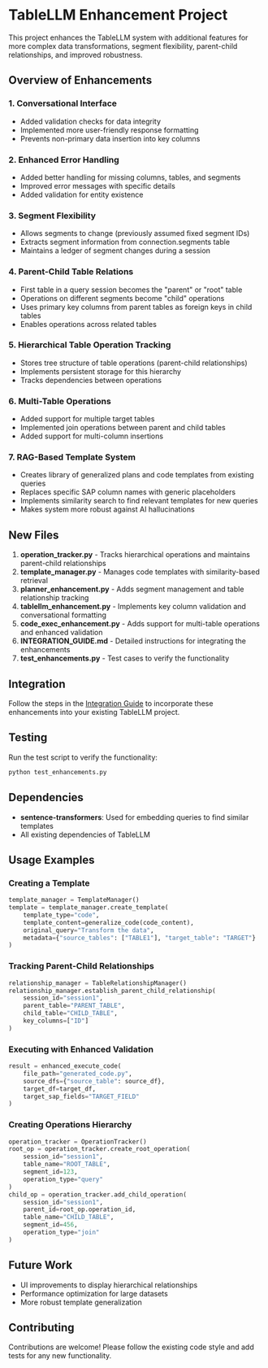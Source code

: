 # TableLLM Enhancement Project

This project enhances the TableLLM system with additional features for more complex data transformations, segment flexibility, parent-child relationships, and improved robustness.

## Overview of Enhancements

### 1. Conversational Interface
- Added validation checks for data integrity
- Implemented more user-friendly response formatting
- Prevents non-primary data insertion into key columns

### 2. Enhanced Error Handling
- Added better handling for missing columns, tables, and segments
- Improved error messages with specific details
- Added validation for entity existence

### 3. Segment Flexibility
- Allows segments to change (previously assumed fixed segment IDs)
- Extracts segment information from connection.segments table
- Maintains a ledger of segment changes during a session

### 4. Parent-Child Table Relations
- First table in a query session becomes the "parent" or "root" table
- Operations on different segments become "child" operations
- Uses primary key columns from parent tables as foreign keys in child tables
- Enables operations across related tables

### 5. Hierarchical Table Operation Tracking
- Stores tree structure of table operations (parent-child relationships)
- Implements persistent storage for this hierarchy
- Tracks dependencies between operations

### 6. Multi-Table Operations
- Added support for multiple target tables
- Implemented join operations between parent and child tables
- Added support for multi-column insertions

### 7. RAG-Based Template System
- Creates library of generalized plans and code templates from existing queries
- Replaces specific SAP column names with generic placeholders
- Implements similarity search to find relevant templates for new queries
- Makes system more robust against AI hallucinations

## New Files

1. **operation_tracker.py** - Tracks hierarchical operations and maintains parent-child relationships
2. **template_manager.py** - Manages code templates with similarity-based retrieval
3. **planner_enhancement.py** - Adds segment management and table relationship tracking
4. **tablellm_enhancement.py** - Implements key column validation and conversational formatting
5. **code_exec_enhancement.py** - Adds support for multi-table operations and enhanced validation
6. **INTEGRATION_GUIDE.md** - Detailed instructions for integrating the enhancements
7. **test_enhancements.py** - Test cases to verify the functionality

## Integration

Follow the steps in the [Integration Guide](INTEGRATION_GUIDE.md) to incorporate these enhancements into your existing TableLLM project.

## Testing

Run the test script to verify the functionality:

```bash
python test_enhancements.py
```

## Dependencies

- **sentence-transformers**: Used for embedding queries to find similar templates
- All existing dependencies of TableLLM

## Usage Examples

### Creating a Template

```python
template_manager = TemplateManager()
template = template_manager.create_template(
    template_type="code",
    template_content=generalize_code(code_content),
    original_query="Transform the data",
    metadata={"source_tables": ["TABLE1"], "target_table": "TARGET"}
)
```

### Tracking Parent-Child Relationships

```python
relationship_manager = TableRelationshipManager()
relationship_manager.establish_parent_child_relationship(
    session_id="session1",
    parent_table="PARENT_TABLE",
    child_table="CHILD_TABLE",
    key_columns=["ID"]
)
```

### Executing with Enhanced Validation

```python
result = enhanced_execute_code(
    file_path="generated_code.py",
    source_dfs={"source_table": source_df},
    target_df=target_df,
    target_sap_fields="TARGET_FIELD"
)
```

### Creating Operations Hierarchy

```python
operation_tracker = OperationTracker()
root_op = operation_tracker.create_root_operation(
    session_id="session1",
    table_name="ROOT_TABLE",
    segment_id=123,
    operation_type="query"
)
child_op = operation_tracker.add_child_operation(
    session_id="session1",
    parent_id=root_op.operation_id,
    table_name="CHILD_TABLE",
    segment_id=456,
    operation_type="join"
)
```

## Future Work

- UI improvements to display hierarchical relationships
- Performance optimization for large datasets
- More robust template generalization

## Contributing

Contributions are welcome! Please follow the existing code style and add tests for any new functionality.
